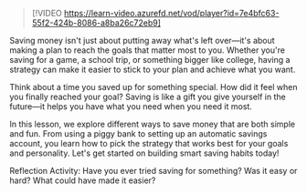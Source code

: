 > [!VIDEO https://learn-video.azurefd.net/vod/player?id=7e4bfc63-55f2-424b-8086-a8ba26c72eb9]

Saving money isn't just about putting away what's left over—it's about making a plan to reach the goals that matter most to you. Whether you're saving for a game, a school trip, or something bigger like college, having a strategy can make it easier to stick to your plan and achieve what you want.

Think about a time you saved up for something special. How did it feel when you finally reached your goal? Saving is like a gift you give yourself in the future—it helps you have what you need when you need it most.

In this lesson, we explore different ways to save money that are both simple and fun. From using a piggy bank to setting up an automatic savings account, you learn how to pick the strategy that works best for your goals and personality. Let's get started on building smart saving habits today!

Reflection Activity: Have you ever tried saving for something? Was it easy or hard? What could have made it easier?